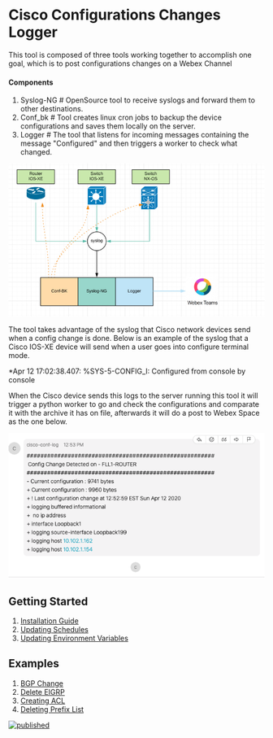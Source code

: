 # Cisco Configurations Changes Logger

This tool is composed of three tools working together to accomplish one goal, which is to post configurations changes on a Webex Channel

#### Components
  1. Syslog-NG # OpenSource tool to receive syslogs and forward them to other destinations.
  2. Conf_bk # Tool creates linux cron jobs to backup the device configurations and saves them locally on the server.
  3. Logger # The tool that listens for incoming messages containing the message "Configured" and then triggers a worker to check what changed.

![](docs/images/proccess_flow.jpg)


The tool takes advantage of the syslog that Cisco network devices send when a config change is done. Below is an example of the syslog that a Cisco IOS-XE device will send when a user goes into configure terminal mode.

*Apr 12 17:02:38.407: %SYS-5-CONFIG_I: Configured from console by console

When the Cisco device sends this logs to the server running this tool it will trigger a python worker to go and check the configurations and comparate it with the archive it has on file, afterwards it will do a post to Webex Space as the one below.

![](docs/images/webhook_post.png)

## Getting Started
  1. [Installation Guide](docs/installation.md)
  2. [Updating Schedules](docs/updating_schedules.md)
  3. [Updating Environment Variables](docs/updating_env_variables.md)

## Examples
  1. [BGP Change](docs/images/bgp_change.png)
  2. [Delete EIGRP](docs/images/eigrp_change.png)
  3. [Creating ACL](docs/images/acl.png)
  4. [Deleting Prefix List](docs/images/prefix_list.png)
  
 [![published](https://static.production.devnetcloud.com/codeexchange/assets/images/devnet-published.svg)](https://developer.cisco.com/codeexchange/github/repo/NetDevLazg/cisco-conf-log)
